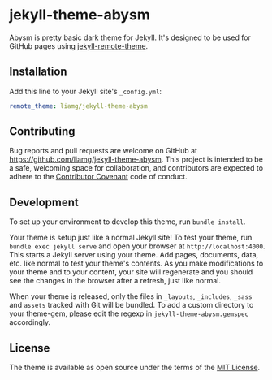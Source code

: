 # jekyll-theme-abysm

Abysm is pretty basic dark theme for Jekyll. It's designed to be used for GitHub pages using [jekyll-remote-theme](https://github.com/benbalter/jekyll-remote-theme).

## Installation

Add this line to your Jekyll site's `_config.yml`:

```yaml
remote_theme: liamg/jekyll-theme-abysm
```

## Contributing

Bug reports and pull requests are welcome on GitHub at https://github.com/liamg/jekyll-theme-abysm. This project is intended to be a safe, welcoming space for collaboration, and contributors are expected to adhere to the [Contributor Covenant](http://contributor-covenant.org) code of conduct.

## Development

To set up your environment to develop this theme, run `bundle install`.

Your theme is setup just like a normal Jekyll site! To test your theme, run `bundle exec jekyll serve` and open your browser at `http://localhost:4000`. This starts a Jekyll server using your theme. Add pages, documents, data, etc. like normal to test your theme's contents. As you make modifications to your theme and to your content, your site will regenerate and you should see the changes in the browser after a refresh, just like normal.

When your theme is released, only the files in `_layouts`, `_includes`, `_sass` and `assets` tracked with Git will be bundled.
To add a custom directory to your theme-gem, please edit the regexp in `jekyll-theme-abysm.gemspec` accordingly.

## License

The theme is available as open source under the terms of the [MIT License](https://opensource.org/licenses/MIT).

